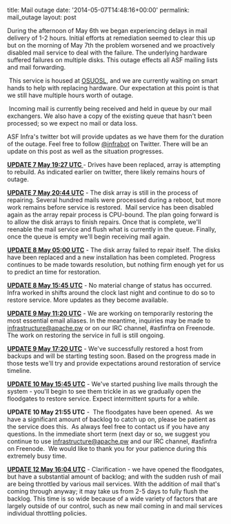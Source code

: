 title: Mail outage
date: '2014-05-07T14:48:16+00:00'
permalink: mail_outage
layout: post

<p>During the afternoon of May 6th we began experiencing delays in mail delivery of 1-2 hours. Initial efforts at remediation seemed to clear this up but on the morning of May 7th the problem worsened and we proactively disabled mail service to deal with the failure. The underlying hardware suffered failures on multiple disks. This outage effects all ASF mailing lists and mail forwarding. </p> 
  <p>&nbsp;This service is housed at <a href="http://osuosl.org">OSUOSL</a>, and we are currently waiting on smart hands to help with replacing hardware. Our expectation at this point is that we still have multiple hours worth of outage.&nbsp;</p> 
  <p>&nbsp;Incoming mail is currently being received and held in queue by our mail exchangers. We also have a copy of the existing queue that hasn't been processed; so we expect no mail or data loss. &nbsp;</p> 
  <p>ASF Infra's twitter bot will provide updates as we have them for the duration of the outage. Feel free to follow <a href="https://twitter.com/infrabot">@infrabot</a>&nbsp;on Twitter. There will be an update on this post as well as the situation progresses.</p> 
  <p><b><u>UPDATE 7 May 19:27 UTC </u></b>- Drives have been replaced, array is attempting to rebuild. As indicated earlier on twitter, there likely remains hours of outage. &nbsp;</p> 
  <p> </p> 
  <p><b><u>UPDATE 7 May 20:44 UTC</u></b> - The disk array is still in the process of repairing. Several hundred mails were processed during a reboot, but more work remains before service is restored. &nbsp;Mail service has been disabled again as the array repair process is CPU-bound. The plan going forward is to allow the disk arrays to finish repairs. Once that is complete, we'll reenable the mail service and flush what is currently in the queue. Finally, once the queue is empty we'll begin receiving mail again.</p> 
  <p><b><u>UPDATE 8 May 05:00 UTC</u></b> - The disk array failed to repair itself. The disks have been replaced and a new installation has been completed. Progress continues to be made towards resolution, but nothing firm enough yet for us to predict an time for restoration.</p> 
  <p><u><b>UPDATE 8 May 15:45 UTC</b></u> - No material change of status has occurred. Infra worked in shifts around the clock last night and continue to do so to restore service. More updates as they become available. &nbsp;</p> 
  <p><u><b>UPDATE 9 May 11:20 UTC</b></u> - We are working on temporarily restoring the most essential email aliases. In the meantime, inquiries may be made to <a href="mailto:infrastructure@apache.pw">infrastructure@apache.pw</a> or on our IRC channel, #asfinfra on Freenode. The work on restoring the service in full is still ongoing.</p> 
  <p><b><u>UPDATE 9 May 17:20 UTC</u></b> - We've successfully restored a host from backups and will be starting testing soon. Based on the progress made in those tests we'll try and provide expectations around restoration of service timeline.</p> 
  <p><b><u>UPDATE 10 May 15:45 UTC</u></b> - We've started pushing live mails through the system - you'll begin to see them trickle in as we gradually open the floodgates to restore service. Expect intermittent spurts for a while.&nbsp;</p> 
  <p><b>UPDATE 10 May 21:55 UTC</b> - &nbsp;The floodgates have been opened. &nbsp;As we have a significant amount of backlog to catch up on, please be patient as the service does this. &nbsp;As always feel free to contact us if you have any questions. In the immediate short term (next day or so, we suggest you continue to use&nbsp;<a href="mailto:infrastructure@apache.pw">infrastructure@apache.pw</a>&nbsp;and our IRC channel, #asfinfra on Freenode. &nbsp;We would like to thank you for your patience during this extremely busy time.&nbsp;</p>
  <p><b><u>UPDATE 12 May 16:04 UTC</u></b> - Clarification - we have opened the floodgates, but have a substantial amount of backlog; and with the sudden rush of mail are being throttled by various mail services. With the addition of mail that's coming through anyway; it may take us from 2-5 days to fully flush the backlog. This time is so wide because of a wide variety of factors that are largely outside of our control, such as new mail coming in and mail services individual throttling policies. &nbsp;</p>
